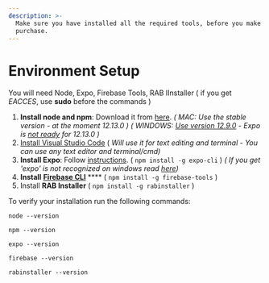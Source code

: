 ```yaml
---
description: >-
  Make sure you have installed all the required tools, before you make a
  purchase.
---
```


# Environment Setup

You will need Node, Expo, Firebase Tools, RAB IInstaller \( if you get _EACCES_, use **sudo** before the commands \)

1. **Install node and npm**: Download it from [here](https://nodejs.org/en/).  _\( MAC:  Use the stable version - at the moment 12.13.0 \) \( WINDOWS:_ [_Use version 12.9.0_](https://nodejs.org/dist/v12.9.0/node-v12.9.0-x86.msi) _- Expo is_ [_not ready_](https://github.com/expo/expo-cli/issues/1074#issuecomment-541283851) _for 12.13.0 \)_
2. [Install Visual Studio Code](https://code.visualstudio.com/)  \( _Will use it for text editing and terminal - You can use any text editor and terminal/cmd\)_
3. **Install Expo**: Follow [instructions](https://docs.expo.io/versions/v35.0.0/get-started/installation/). \( `npm install -g expo-cli` \)  _\( If you get 'expo' is not recognized on windows read_ [_here_](https://stackoverflow.com/a/55196790)_\)_ 
4. **Install** [**Firebase CLI**](https://firebase.google.com/docs/cli) ****  \( `npm install -g firebase-tools` \)
5. Install **RAB Installer** \( `npm install -g rabinstaller` \)

To verify your installation run the following commands:

```text
node --version

npm --version

expo --version

firebase --version

rabinstaller --version
```

